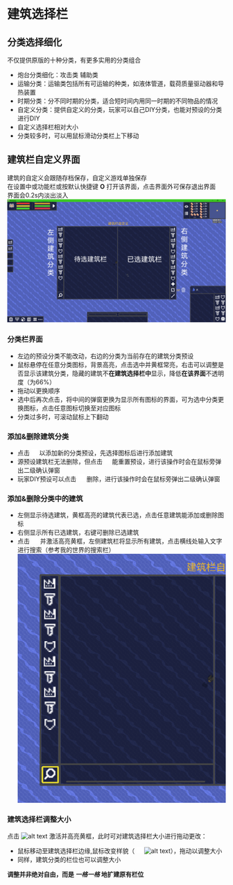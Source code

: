 # 建筑选择栏

## 分类选择细化
不仅提供原版的十种分类，有更多实用的分类组合  
- 炮台分类细化：攻击类 辅助类
- 运输分类：运输类包括所有可运输的种类，如液体管道，载荷质量驱动器和导热装置
- 时期分类：分不同时期的分类，适合短时间内用同一时期的不同物品的情况
- 自定义分类：提供自定义的分类，玩家可以自己DIY分类，也能对预设的分类进行DIY
- 自定义选择栏相对大小
- 分类较多时，可以用鼠标滑动分类栏上下移动
## 建筑栏自定义界面
建筑的自定义会跟随存档保存，自定义游戏单独保存  
在设置中或功能栏或按默认快捷键 **O** 打开该界面，点击界面外可保存退出界面  
界面会0.2s内淡出淡入   
![alt text](图/建筑选择栏概览.png)
### 分类栏界面
- 左边的预设分类不能改动，右边的分类为当前存在的建筑分类预设
- 鼠标悬停在任意分类图标，背景高亮，点击选中并黄框常亮，右击可以调整是否显示该建筑分类，隐藏的建筑不**在建筑选择栏中**显示，降低**在该界面**不透明度（为66%）
- 拖动以更换顺序
- 选中后再次点击，将中间的弹窗更换为显示所有图标的界面，可为选中分类更换图标，点击任意图标切换至对应图标
- 分类过多时，可滚动鼠标上下翻动
### 添加&删除建筑分类
- 点击 ![alt text](图/add.png) 以添加新的分类预设，先选择图标后进行添加建筑
- 源预设建筑栏无法删除，但点击 ![alt text](图/refresh.png) 能重置预设，进行该操作时会在鼠标旁弹出二级确认弹窗
- 玩家DIY预设可以点击 ![alt text](图/trash-16.png) 删除，进行该操作时会在鼠标旁弹出二级确认弹窗
### 添加&删除分类中的建筑
- 左侧显示待选建筑，黄框高亮的建筑代表已选，点击任意建筑能添加或删除图标
- 右侧显示所有已选建筑，右键可删除已选建筑
- 点击 ![alt text](图/search.png) 并激活高亮黄框，左侧建筑栏将显示所有建筑，点击横线处输入文字进行搜索（参考我的世界的搜索栏）
![alt text](图/建筑选择栏-搜索.png)
### 建筑选择栏调整大小
点击 ![alt text](图/diagonal.png) 激活并高亮黄框，此时可对建筑选择栏大小进行拖动更改：  
- 鼠标移动至建筑选择栏边缘,鼠标改变样貌（ ![alt text](图/flip.png) ![alt text](图/diagonal.png)），拖动以调整大小  
- 同样，建筑分类的栏位也可以调整大小  

**调整并非绝对自由，而是 *一格一格* 地扩建原有栏位**